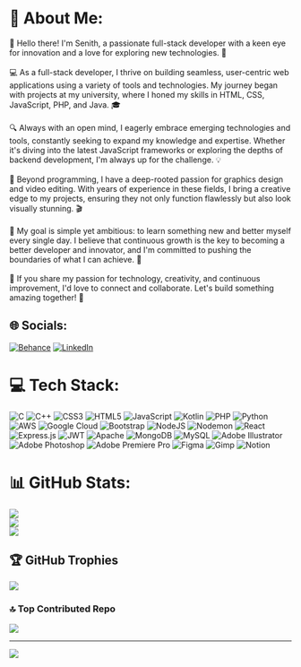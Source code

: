 # 💫 About Me:
👋 Hello there! I'm Senith, a passionate full-stack developer with a keen eye for innovation and a love for exploring new technologies. 🚀<br><br>💻 As a full-stack developer, I thrive on building seamless, user-centric web applications using a variety of tools and technologies. My journey began with projects at my university, where I honed my skills in HTML, CSS, JavaScript, PHP, and Java. 🎓<br><br>🔍 Always with an open mind, I eagerly embrace emerging technologies and tools, constantly seeking to expand my knowledge and expertise. Whether it's diving into the latest JavaScript frameworks or exploring the depths of backend development, I'm always up for the challenge. 💡<br><br>🎨 Beyond programming, I have a deep-rooted passion for graphics design and video editing. With years of experience in these fields, I bring a creative edge to my projects, ensuring they not only function flawlessly but also look visually stunning. 🎬<br><br>🌟 My goal is simple yet ambitious: to learn something new and better myself every single day. I believe that continuous growth is the key to becoming a better developer and innovator, and I'm committed to pushing the boundaries of what I can achieve. 🌱<br><br>🔧 If you share my passion for technology, creativity, and continuous improvement, I'd love to connect and collaborate. Let's build something amazing together! 🚀


## 🌐 Socials:
[![Behance](https://img.shields.io/badge/Behance-1769ff?logo=behance&logoColor=white)](https://behance.net/senithudar5fb5) [![LinkedIn](https://img.shields.io/badge/LinkedIn-%230077B5.svg?logo=linkedin&logoColor=white)](https://linkedin.com/in/senith-udara) 

# 💻 Tech Stack:
![C](https://img.shields.io/badge/c-%2300599C.svg?style=for-the-badge&logo=c&logoColor=white) ![C++](https://img.shields.io/badge/c++-%2300599C.svg?style=for-the-badge&logo=c%2B%2B&logoColor=white) ![CSS3](https://img.shields.io/badge/css3-%231572B6.svg?style=for-the-badge&logo=css3&logoColor=white) ![HTML5](https://img.shields.io/badge/html5-%23E34F26.svg?style=for-the-badge&logo=html5&logoColor=white) ![JavaScript](https://img.shields.io/badge/javascript-%23323330.svg?style=for-the-badge&logo=javascript&logoColor=%23F7DF1E) ![Kotlin](https://img.shields.io/badge/kotlin-%237F52FF.svg?style=for-the-badge&logo=kotlin&logoColor=white) ![PHP](https://img.shields.io/badge/php-%23777BB4.svg?style=for-the-badge&logo=php&logoColor=white) ![Python](https://img.shields.io/badge/python-3670A0?style=for-the-badge&logo=python&logoColor=ffdd54) ![AWS](https://img.shields.io/badge/AWS-%23FF9900.svg?style=for-the-badge&logo=amazon-aws&logoColor=white) ![Google Cloud](https://img.shields.io/badge/GoogleCloud-%234285F4.svg?style=for-the-badge&logo=google-cloud&logoColor=white) ![Bootstrap](https://img.shields.io/badge/bootstrap-%238511FA.svg?style=for-the-badge&logo=bootstrap&logoColor=white) ![NodeJS](https://img.shields.io/badge/node.js-6DA55F?style=for-the-badge&logo=node.js&logoColor=white) ![Nodemon](https://img.shields.io/badge/NODEMON-%23323330.svg?style=for-the-badge&logo=nodemon&logoColor=%BBDEAD) ![React](https://img.shields.io/badge/react-%2320232a.svg?style=for-the-badge&logo=react&logoColor=%2361DAFB) ![Express.js](https://img.shields.io/badge/express.js-%23404d59.svg?style=for-the-badge&logo=express&logoColor=%2361DAFB) ![JWT](https://img.shields.io/badge/JWT-black?style=for-the-badge&logo=JSON%20web%20tokens) ![Apache](https://img.shields.io/badge/apache-%23D42029.svg?style=for-the-badge&logo=apache&logoColor=white) ![MongoDB](https://img.shields.io/badge/MongoDB-%234ea94b.svg?style=for-the-badge&logo=mongodb&logoColor=white) ![MySQL](https://img.shields.io/badge/mysql-%2300000f.svg?style=for-the-badge&logo=mysql&logoColor=white) ![Adobe Illustrator](https://img.shields.io/badge/adobe%20illustrator-%23FF9A00.svg?style=for-the-badge&logo=adobe%20illustrator&logoColor=white) ![Adobe Photoshop](https://img.shields.io/badge/adobe%20photoshop-%2331A8FF.svg?style=for-the-badge&logo=adobe%20photoshop&logoColor=white) ![Adobe Premiere Pro](https://img.shields.io/badge/Adobe%20Premiere%20Pro-9999FF.svg?style=for-the-badge&logo=Adobe%20Premiere%20Pro&logoColor=white) ![Figma](https://img.shields.io/badge/figma-%23F24E1E.svg?style=for-the-badge&logo=figma&logoColor=white) ![Gimp](https://img.shields.io/badge/Gimp-657D8B?style=for-the-badge&logo=gimp&logoColor=FFFFFF) ![Notion](https://img.shields.io/badge/Notion-%23000000.svg?style=for-the-badge&logo=notion&logoColor=white)
# 📊 GitHub Stats:
![](https://github-readme-stats.vercel.app/api?username=senithudara&theme=dark&hide_border=false&include_all_commits=true&count_private=false)<br/>
![](https://github-readme-streak-stats.herokuapp.com/?user=senithudara&theme=dark&hide_border=false)<br/>
![](https://github-readme-stats.vercel.app/api/top-langs/?username=senithudara&theme=dark&hide_border=false&include_all_commits=true&count_private=false&layout=compact)

## 🏆 GitHub Trophies
![](https://github-profile-trophy.vercel.app/?username=senithudara&theme=radical&no-frame=false&no-bg=true&margin-w=4)

### 🔝 Top Contributed Repo
![](https://github-contributor-stats.vercel.app/api?username=senithudara&limit=5&theme=dark&combine_all_yearly_contributions=true)

---
[![](https://visitcount.itsvg.in/api?id=senithudara&icon=0&color=0)](https://visitcount.itsvg.in)

<!-- Proudly created with GPRM ( https://gprm.itsvg.in ) -->
